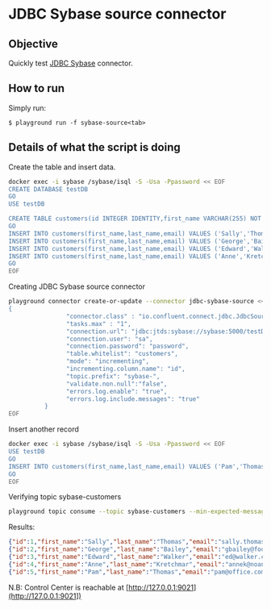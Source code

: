 # JDBC Sybase source connector

## Objective

Quickly test [JDBC Sybase](https://docs.confluent.io/current/connect/kafka-connect-jdbc/source-connector/index.html#kconnect-long-jdbc-source-connector) connector.


## How to run

Simply run:

```
$ playground run -f sybase-source<tab>
```

## Details of what the script is doing

Create the table and insert data.

```bash
docker exec -i sybase /sybase/isql -S -Usa -Ppassword << EOF
CREATE DATABASE testDB
GO
USE testDB

CREATE TABLE customers(id INTEGER IDENTITY,first_name VARCHAR(255) NOT NULL,last_name VARCHAR(255) NOT NULL,email VARCHAR(255) NOT NULL,primary key( id ))
GO
INSERT INTO customers(first_name,last_name,email) VALUES ('Sally','Thomas','sally.thomas@acme.com')
INSERT INTO customers(first_name,last_name,email) VALUES ('George','Bailey','gbailey@foobar.com')
INSERT INTO customers(first_name,last_name,email) VALUES ('Edward','Walker','ed@walker.com')
INSERT INTO customers(first_name,last_name,email) VALUES ('Anne','Kretchmar','annek@noanswer.org')
GO
EOF
```

Creating JDBC Sybase source connector

```bash
playground connector create-or-update --connector jdbc-sybase-source << EOF
{
                "connector.class" : "io.confluent.connect.jdbc.JdbcSourceConnector",
                "tasks.max" : "1",
                "connection.url": "jdbc:jtds:sybase://sybase:5000/testDB",
                "connection.user": "sa",
                "connection.password": "password",
                "table.whitelist": "customers",
                "mode": "incrementing",
                "incrementing.column.name": "id",
                "topic.prefix": "sybase-",
                "validate.non.null":"false",
                "errors.log.enable": "true",
                "errors.log.include.messages": "true"
          }
EOF
```

Insert another record

```bash
docker exec -i sybase /sybase/isql -S -Usa -Ppassword << EOF
USE testDB
GO
INSERT INTO customers(first_name,last_name,email) VALUES ('Pam','Thomas','pam@office.com')
GO
EOF
```

Verifying topic sybase-customers

```bash
playground topic consume --topic sybase-customers --min-expected-messages 5 --timeout 60
```

Results:

```json
{"id":1,"first_name":"Sally","last_name":"Thomas","email":"sally.thomas@acme.com"}
{"id":2,"first_name":"George","last_name":"Bailey","email":"gbailey@foobar.com"}
{"id":3,"first_name":"Edward","last_name":"Walker","email":"ed@walker.com"}
{"id":4,"first_name":"Anne","last_name":"Kretchmar","email":"annek@noanswer.org"}
{"id":5,"first_name":"Pam","last_name":"Thomas","email":"pam@office.com"}
```

N.B: Control Center is reachable at [http://127.0.0.1:9021](http://127.0.0.1:9021])
